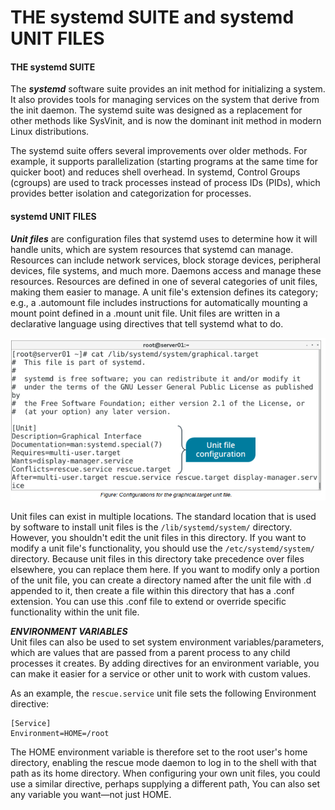 # THE systemd SUITE and systemd UNIT FILES

#### THE systemd SUITE

The **_systemd_** software suite provides an init method for initializing a system. It also provides tools for managing services on the system that derive from the init daemon. The systemd suite was designed as a replacement for other methods like SysVinit, and is now the dominant init method in modern Linux distributions.

The systemd suite offers several improvements over older methods. For example, it supports parallelization (starting programs at the same time for quicker boot) and reduces shell overhead. In systemd, Control Groups (cgroups) are used to track processes instead of process IDs (PIDs), which provides better isolation and categorization for processes.

#### systemd UNIT FILES

_**Unit files**_ are configuration files that systemd uses to determine how it will handle units, which are system resources that systemd can manage. Resources can include network services, block storage devices, peripheral devices, file systems, and much more. Daemons access and manage these resources. Resources are defined in one of several categories of unit files, making them easier to manage. A unit file's extension defines its category; e.g., a .automount file includes instructions for automatically mounting a mount point defined in a .mount unit file. Unit files are written in a declarative language using directives that tell systemd what to do.

![](./img/systemd.png)

Unit files can exist in multiple locations. The standard location that is used by software to install unit files is the `/lib/systemd/system/` directory. However, you shouldn't edit the unit files in this directory. If you want to modify a unit file's functionality, you should use the `/etc/systemd/system/` directory. Because unit files in this directory take precedence over files elsewhere, you can replace them here. If you want to modify only a portion of the unit file, you can create a directory named after the unit file with .d appended to it, then create a file within this directory that has a .conf extension. You can use this .conf file to extend or override specific functionality within the unit file.

**_ENVIRONMENT VARIABLES_**  
Unit files can also be used to set system environment variables/parameters, which are values that are passed from a parent process to any child processes it creates. By adding directives for an environment variable, you can make it easier for a service or other unit to work with custom values.

As an example, the `rescue.service` unit file sets the following Environment directive:

```Shell
[Service]
Environment=HOME=/root
``` 

The HOME environment variable is therefore set to the root user's home directory, enabling the rescue mode daemon to log in to the shell with that path as its home directory. When configuring your own unit files, you could use a similar directive, perhaps supplying a different path, You can also set any variable you want—not just HOME.